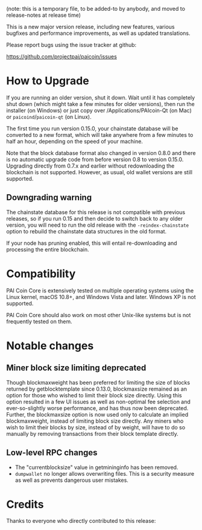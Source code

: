 (note: this is a temporary file, to be added-to by anybody, and moved to
release-notes at release time)

This is a new major version release, including new features, various bugfixes
and performance improvements, as well as updated translations.

Please report bugs using the issue tracker at github:

  <https://github.com/projectpai/paicoin/issues>


How to Upgrade
==============

If you are running an older version, shut it down. Wait until it has completely
shut down (which might take a few minutes for older versions), then run the 
installer (on Windows) or just copy over /Applications/PAIcoin-Qt (on Mac)
or `paicoind`/`paicoin-qt` (on Linux).

The first time you run version 0.15.0, your chainstate database will be converted to a
new format, which will take anywhere from a few minutes to half an hour,
depending on the speed of your machine.

Note that the block database format also changed in version 0.8.0 and there is no
automatic upgrade code from before version 0.8 to version 0.15.0. Upgrading
directly from 0.7.x and earlier without redownloading the blockchain is not supported.
However, as usual, old wallet versions are still supported.

Downgrading warning
-------------------

The chainstate database for this release is not compatible with previous
releases, so if you run 0.15 and then decide to switch back to any
older version, you will need to run the old release with the `-reindex-chainstate`
option to rebuild the chainstate data structures in the old format.

If your node has pruning enabled, this will entail re-downloading and
processing the entire blockchain.

Compatibility
==============

PAI Coin Core is extensively tested on multiple operating systems using
the Linux kernel, macOS 10.8+, and Windows Vista and later. Windows XP is not supported.

PAI Coin Core should also work on most other Unix-like systems but is not
frequently tested on them.

Notable changes
===============

Miner block size limiting deprecated
------------------------------------

Though blockmaxweight has been preferred for limiting the size of blocks returned by
getblocktemplate since 0.13.0, blockmaxsize remained as an option for those who wished
to limit their block size directly. Using this option resulted in a few UI issues as
well as non-optimal fee selection and ever-so-slightly worse performance, and has thus
now been deprecated. Further, the blockmaxsize option is now used only to calculate an
implied blockmaxweight, instead of limiting block size directly. Any miners who wish
to limit their blocks by size, instead of by weight, will have to do so manually by
removing transactions from their block template directly.

Low-level RPC changes
----------------------
- The "currentblocksize" value in getmininginfo has been removed.
- `dumpwallet` no longer allows overwriting files. This is a security measure
  as well as prevents dangerous user mistakes.

Credits
=======

Thanks to everyone who directly contributed to this release:

